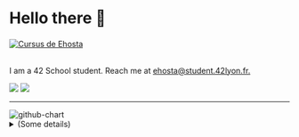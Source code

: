 <h1 align="left">Hello there 👋</h1>
<a href="https://profile.intra.42.fr/users/ehosta">
	<img align="center" src="https://badge.mediaplus.ma/darkgray/ehosta?1337Badge=off&UM6P=off" alt="Cursus de Ehosta" />
</a>
<br clear="both">
<br clear="both">
<p align="left">
	I am a 42 School student. Reach me at <a href="mailto:ehosta@student.42lyon.fr">ehosta@student.42lyon.fr.</a><br>
	<div align="left">
		<img src="https://visitor-badge.laobi.icu/badge?page_id=elouannh.elouannh&left_color=mediumpurple&right_color=mediumpurple&left_text=%F0%9F%91%80"/>
		<a href="https://wakatime.com/@elouann27"><img src="https://wakatime.com/badge/user/1f18b09f-6cf2-4aa1-a256-b88b4b5616fe.svg"/></a>
	</div>
</p>

---

<img alt="github-chart" src="https://skillicons.dev/icons?i=bash,c,cpp,docker,git,bots,nodejs,ts,vue,sass,py,flask,mongodb,postgres&theme=dark&perline=14">
<br clear="both">

<!--START_SECTION:waka-->
<!--END_SECTION:waka-->

<tr>
<td colspan="2" align="left">
<details>
<summary>(Some details)</summary>
<div align="left">
	<picture align="left">
		<source media="(prefers-color-scheme: light)" srcset="/github-metrics.svg" width="600px">
		<source media="(prefers-color-scheme: dark)" srcset="/github-metrics.svg" width="600px">
		<img alt="github-chart" src="/github-metrics.svg" width="600px">
	</picture>
	<br>
	<picture align="left">
		<source media="(prefers-color-scheme: light)" srcset="/metrics.plugin.isocalendar.fullyear.svg" width="600px">
		<source media="(prefers-color-scheme: dark)" srcset="/metrics.plugin.isocalendar.fullyear.svg" width="600px">
		<img alt="github-chart" src="/metrics.plugin.isocalendar.fullyear.svg" width="600px">
	</picture>
	<br>
	<picture align="left">
		<source media="(prefers-color-scheme: light)" srcset="/metrics.plugin.languages.indepth.svg" width="600px">
		<source media="(prefers-color-scheme: dark)" srcset="/metrics.plugin.languages.indepth.svg" width="600px">
		<img alt="github-chart" src="/metrics.plugin.languages.indepth.svg" width="600px">
	</picture>
	<br>
	<picture align="left">
		<source media="(prefers-color-scheme: light)" srcset="/metrics.plugin.achievements.compact.svg" width="600px">
		<source media="(prefers-color-scheme: dark)" srcset="/metrics.plugin.achievements.compact.svg" width="600px">
		<img alt="github-chart" src="/metrics.plugin.achievements.compact.svg" width="600px">
	</picture>
</div>
<br clear="both">
<div align="left">
	<picture align="left">
		<source media="(prefers-color-scheme: light)" srcset="https://raw.githubusercontent.com/elouannh/elouannh/output/github-contribution-grid-snake.svg" width="800px">
		<source media="(prefers-color-scheme: dark)" srcset="https://raw.githubusercontent.com/elouannh/elouannh/output/github-contribution-grid-snake-dark.svg" width="800px">
		<img alt="github-snake" src="https://raw.githubusercontent.com/elouannh/elouannh/output/github-contribution-grid-snake.svg" width="800px">
	</picture>
</div>
</details>
</td>
</tr>
